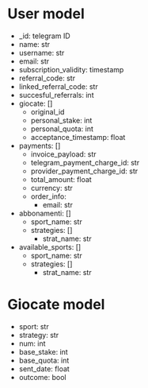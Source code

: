 # User model
- _id: telegram ID
- name: str
- username: str
- email: str
- subscription_validity: timestamp
- referral_code: str
- linked_referral_code: str
- succesful_referrals: int
- giocate: []
    - original_id
    - personal_stake: int
    - personal_quota: int
    - acceptance_timestamp: float
- payments: []
    - invoice_payload: str
    - telegram_payment_charge_id: str
    - provider_payment_charge_id: str
    - total_amount: float 
    - currency: str
    - order_info:
        - email: str
- abbonamenti: []
    - sport_name: str
    - strategies: []
        - strat_name: str
- available_sports: []
    - sport_name: str
    - strategies: []
        - strat_name: str


# Giocate model
- sport: str
- strategy: str
- num: int
- base_stake: int
- base_quota: int
- sent_date: float
- outcome: bool